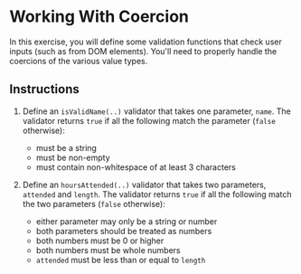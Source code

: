 # Working With Coercion

In this exercise, you will define some validation functions that check user inputs (such as from DOM elements). You'll need to properly handle the coercions of the various value types.

## Instructions

1. Define an `isValidName(..)` validator that takes one parameter, `name`. The validator returns `true` if all the following match the parameter (`false` otherwise):

    - must be a string
    - must be non-empty
    - must contain non-whitespace of at least 3 characters

2. Define an `hoursAttended(..)` validator that takes two parameters, `attended` and `length`. The validator returns `true` if all the following match the two parameters (`false` otherwise):

    - either parameter may only be a string or number
    - both parameters should be treated as numbers
    - both numbers must be 0 or higher
    - both numbers must be whole numbers
    - `attended` must be less than or equal to `length`
